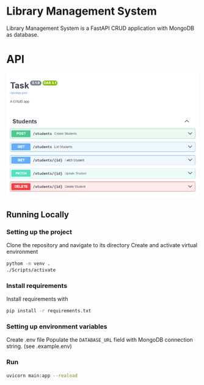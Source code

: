 # Library Management System
Library Management System is a FastAPI CRUD application with MongoDB as database.

# API
![api](images/api.png)

## Running Locally 

### Setting up the project 
Clone the repository and navigate to its directory
Create and activate virtual environment
```bash
pythom -m venv .
./Scripts/activate
```
### Install requirements
Install requirements with
```bash
pip install -r requirements.txt
```

### Setting up environment variables
Create .env file
Populate the ```DATABASE_URL``` field with MongoDB connection string. (see .example.env)

### Run
```bash 
uvicorn main:app --reaload
```
